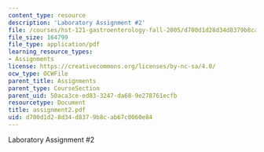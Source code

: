 ```yaml
---
content_type: resource
description: 'Laboratory Assignment #2'
file: /courses/hst-121-gastroenterology-fall-2005/d700d1d28d34d8379b8cab67c0060e84_assignment2.pdf
file_size: 164799
file_type: application/pdf
learning_resource_types:
- Assignments
license: https://creativecommons.org/licenses/by-nc-sa/4.0/
ocw_type: OCWFile
parent_title: Assignments
parent_type: CourseSection
parent_uid: 50aca3ce-ed83-3247-da68-9e278761ecfb
resourcetype: Document
title: assignment2.pdf
uid: d700d1d2-8d34-d837-9b8c-ab67c0060e84
---
```

Laboratory Assignment #2